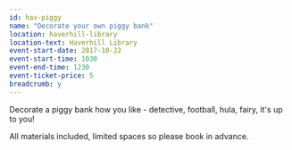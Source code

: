 ```yaml
---
id: hav-piggy
name: "Decorate your own piggy bank"
location: haverhill-library
location-text: Haverhill Library
event-start-date: 2017-10-22
event-start-time: 1030
event-end-time: 1230
event-ticket-price: 5
breadcrumb: y
---
```


Decorate a piggy bank how you like - detective, football, hula, fairy, it's up to you!

All materials included, limited spaces so please book in advance.
